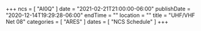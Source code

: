 +++
ncs = [ "AI0Q" ]
date = "2021-02-21T21:00:00-06:00"
publishDate = "2020-12-14T19:29:28-06:00"
endTime = ""
location = ""
title = "UHF/VHF Net 08"
categories = [ "ARES" ]
dates = [ "NCS Schedule" ]
+++
